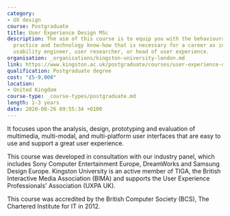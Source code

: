 ```yaml
---
category:
- UX design
course: Postgraduate
title: User Experience Design MSc
description: The aim of this course is to equip you with the behavioural theory, design
  practice and technology know-how that is necessary for a career as interaction designer,
  usability engineer, user researcher, or head of user experience.
organisation: _organisations/kingston-university-london.md
link: https://www.kingston.ac.uk/postgraduate/courses/user-experience-design-msc/
qualification: Postgraduate degree
cost: "£5-9,000"
location:
- United Kingdom
course-type: _course-types/postgraduate.md
length: 1-3 years
date: 2020-08-26 09:55:34 +0100
---
```

It focuses upon the analysis, design, prototyping and evaluation of multimedia, multi-modal, and multi-platform user interfaces that are easy to use and support a great user experience.

This course was developed in consultation with our industry panel, which includes Sony Computer Entertainment Europe, DreamWorks and Samsung Design Europe. Kingston University is an active member of TIGA, the British Interactive Media Association (BIMA) and supports the User Experience Professionals' Association (UXPA UK).

This course was accredited by the British Computer Society (BCS), The Chartered Institute for IT in 2012.